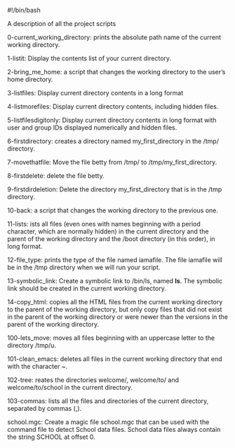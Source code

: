 #!/bin/bash

A description of all the project scripts

0-current_working_directory: prints the absolute path name of the current working directory.

1-listit: Display the contents list of your current directory.

2-bring_me_home: a script that changes the working directory to the user’s home directory.

3-listfiles: Display current directory contents in a long format

4-listmorefiles: Display current directory contents, including hidden files.

5-listfilesdigitonly: Display current directory contents in long format with user and group IDs displayed numerically and hidden files.

6-firstdirectory: creates a directory named my_first_directory in the /tmp/ directory.

7-movethatfile: Move the file betty from /tmp/ to /tmp/my_first_directory.

8-firstdelete: delete the file betty.

9-firstdirdeletion: Delete the directory my_first_directory that is in the /tmp directory.

10-back: a script that changes the working directory to the previous one.

11-lists: ists all files (even ones with names beginning with a period character, which are normally hidden) in the current directory and the parent of the working directory and the /boot directory (in this order), in long format.

12-file_type: prints the type of the file named iamafile. The file iamafile will be in the /tmp directory when we will run your script.

13-symbolic_link: Create a symbolic link to /bin/ls, named __ls__. The symbolic link should be created in the current working directory.

14-copy_html: copies all the HTML files from the current working directory to the parent of the working directory, but only copy files that did not exist in the parent of the working directory or were newer than the versions in the parent of the working directory.

100-lets_move:  moves all files beginning with an uppercase letter to the directory /tmp/u.

101-clean_emacs: deletes all files in the current working directory that end with the character ~.

102-tree: reates the directories welcome/, welcome/to/ and welcome/to/school in the current directory.

103-commas:  lists all the files and directories of the current directory, separated by commas (,).

school.mgc: Create a magic file school.mgc that can be used with the command file to detect School data files. School data files always contain the string SCHOOL at offset 0.

